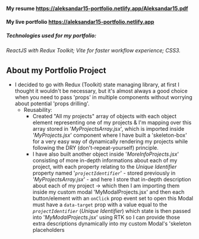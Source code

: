 #### My resume https://aleksandar15-portfolio.netlify.app/Aleksandar15.pdf

#### My live portfolio https://aleksandar15-portfolio.netlify.app

##### Technologies used for my portfolio:

###### ReactJS with Redux Toolkit; Vite for faster workflow experience; CSS3.

## About my Portfolio Project

- I decided to go with Redux (Toolkit) state managing library, at first I thought it wouldn't be necessary, but it's almost always a good choice when you need to pass 'props' in multiple components without worrying about potential 'props drilling'.
  - Reusability:
    - Created "All my projects" array of objects with each object element representing one of my projects & I'm mapping over this array stored in '_MyProjectsArray.jsx_', which is imported inside '_MyProjects.jsx_' component where I have built a 'skeleton-box' for a very easy way of dynamically rendering my projects while following the DRY (don't-repeat-yourself) principle.
    - I have also built another object inside '_MoreInfoProjects.jsx_' consisting of more in-depth informations about each of my project, with each property relating to the _Unique Identifier_ property named '_`projectIdentifier`_' - stored previously in '_MyProjectsArray.jsx_' - and here I store that in-depth description about each of my project -> which then I am importing them inside my custom modal 'MyModalProjects.jsx' and then each button/element with an `onClick` prop event set to open this Modal must have a `data-target` prop with a value equal to the _`projectIdentifier`_ (_Unique Identifier_) which state is then passed into '_MyModalProjects.jsx_' using RTK so I can provide those extra descriptions dynamically into my custom Modal's 'skeleton placeholders
